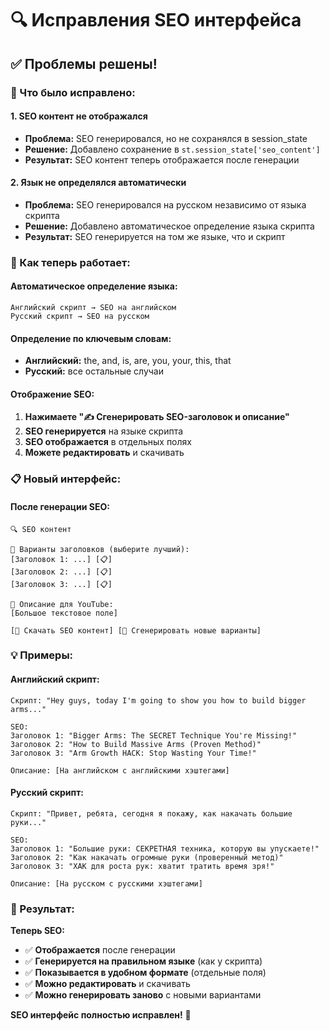 # 🔍 Исправления SEO интерфейса

## ✅ Проблемы решены!

### 🚨 Что было исправлено:

#### **1. SEO контент не отображался**
- **Проблема:** SEO генерировался, но не сохранялся в session_state
- **Решение:** Добавлено сохранение в `st.session_state['seo_content']`
- **Результат:** SEO контент теперь отображается после генерации

#### **2. Язык не определялся автоматически**
- **Проблема:** SEO генерировался на русском независимо от языка скрипта
- **Решение:** Добавлено автоматическое определение языка скрипта
- **Результат:** SEO генерируется на том же языке, что и скрипт

### 🎯 Как теперь работает:

#### **Автоматическое определение языка:**
```
Английский скрипт → SEO на английском
Русский скрипт → SEO на русском
```

#### **Определение по ключевым словам:**
- **Английский:** the, and, is, are, you, your, this, that
- **Русский:** все остальные случаи

#### **Отображение SEO:**
1. **Нажимаете "✍️ Сгенерировать SEO-заголовок и описание"**
2. **SEO генерируется** на языке скрипта
3. **SEO отображается** в отдельных полях
4. **Можете редактировать** и скачивать

### 📋 Новый интерфейс:

#### **После генерации SEO:**
```
🔍 SEO контент

📝 Варианты заголовков (выберите лучший):
[Заголовок 1: ...] [📋]
[Заголовок 2: ...] [📋]
[Заголовок 3: ...] [📋]

📄 Описание для YouTube:
[Большое текстовое поле]

[💾 Скачать SEO контент] [🔄 Сгенерировать новые варианты]
```

### 💡 Примеры:

#### **Английский скрипт:**
```
Скрипт: "Hey guys, today I'm going to show you how to build bigger arms..."

SEO:
Заголовок 1: "Bigger Arms: The SECRET Technique You're Missing!"
Заголовок 2: "How to Build Massive Arms (Proven Method)"
Заголовок 3: "Arm Growth HACK: Stop Wasting Your Time!"

Описание: [На английском с английскими хэштегами]
```

#### **Русский скрипт:**
```
Скрипт: "Привет, ребята, сегодня я покажу, как накачать большие руки..."

SEO:
Заголовок 1: "Большие руки: СЕКРЕТНАЯ техника, которую вы упускаете!"
Заголовок 2: "Как накачать огромные руки (проверенный метод)"
Заголовок 3: "ХАК для роста рук: хватит тратить время зря!"

Описание: [На русском с русскими хэштегами]
```

### 🎊 Результат:

**Теперь SEO:**
- ✅ **Отображается** после генерации
- ✅ **Генерируется на правильном языке** (как у скрипта)
- ✅ **Показывается в удобном формате** (отдельные поля)
- ✅ **Можно редактировать** и скачивать
- ✅ **Можно генерировать заново** с новыми вариантами

**SEO интерфейс полностью исправлен!** 🎉









